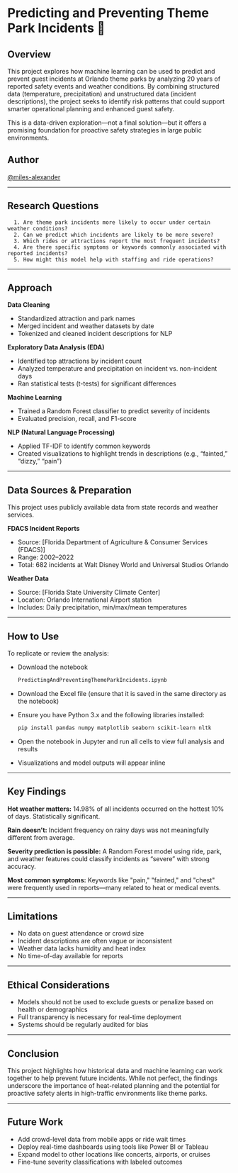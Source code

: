 # Predicting and Preventing Theme Park Incidents 🎢

## Overview

This project explores how machine learning can be used to predict and prevent guest incidents at Orlando theme parks by analyzing 20 years of reported safety events and weather conditions. By combining structured data (temperature, precipitation) and unstructured data (incident descriptions), the project seeks to identify risk patterns that could support smarter operational planning and enhanced guest safety.

This is a data-driven exploration—not a final solution—but it offers a promising foundation for proactive safety strategies in large public environments.

## Author

[@miles-alexander](https://github.com/miles-alexander)

---

## Research Questions

      1. Are theme park incidents more likely to occur under certain weather conditions?
      2. Can we predict which incidents are likely to be more severe?
      3. Which rides or attractions report the most frequent incidents?
      4. Are there specific symptoms or keywords commonly associated with reported incidents?
      5. How might this model help with staffing and ride operations?

---

## Approach

**Data Cleaning**

* Standardized attraction and park names
* Merged incident and weather datasets by date
* Tokenized and cleaned incident descriptions for NLP

**Exploratory Data Analysis (EDA)**

* Identified top attractions by incident count
* Analyzed temperature and precipitation on incident vs. non-incident days
* Ran statistical tests (t-tests) for significant differences

**Machine Learning**

* Trained a Random Forest classifier to predict severity of incidents
* Evaluated precision, recall, and F1-score

**NLP (Natural Language Processing)**

* Applied TF-IDF to identify common keywords
* Created visualizations to highlight trends in descriptions (e.g., “fainted,” “dizzy,” “pain”)

---

## Data Sources & Preparation

This project uses publicly available data from state records and weather services.

**FDACS Incident Reports**

   * Source: \[Florida Department of Agriculture & Consumer Services (FDACS)]
   * Range: 2002–2022
   * Total: 682 incidents at Walt Disney World and Universal Studios Orlando

**Weather Data**

   * Source: \[Florida State University Climate Center]
   * Location: Orlando International Airport station
   * Includes: Daily precipitation, min/max/mean temperatures

---

## How to Use

To replicate or review the analysis:

- Download the notebook 
   ```bash
   PredictingAndPreventingThemeParkIncidents.ipynb
   ```

- Download the Excel file (ensure that it is saved in the same directory as the notebook)
  
- Ensure you have Python 3.x and the following libraries installed:

   ```bash
   pip install pandas numpy matplotlib seaborn scikit-learn nltk
   ```
   
- Open the notebook in Jupyter and run all cells to view full analysis and results

- Visualizations and model outputs will appear inline

---

## Key Findings

**Hot weather matters:**
14.98% of all incidents occurred on the hottest 10% of days. Statistically significant.

**Rain doesn't:**
Incident frequency on rainy days was not meaningfully different from average.

**Severity prediction is possible:**
A Random Forest model using ride, park, and weather features could classify incidents as “severe” with strong accuracy.

**Most common symptoms:**
Keywords like "pain," "fainted," and "chest" were frequently used in reports—many related to heat or medical events.

---

## Limitations

* No data on guest attendance or crowd size
* Incident descriptions are often vague or inconsistent
* Weather data lacks humidity and heat index
* No time-of-day available for reports

---

## Ethical Considerations

* Models should not be used to exclude guests or penalize based on health or demographics
* Full transparency is necessary for real-time deployment
* Systems should be regularly audited for bias

---

## Conclusion

This project highlights how historical data and machine learning can work together to help prevent future incidents. While not perfect, the findings underscore the importance of heat-related planning and the potential for proactive safety alerts in high-traffic environments like theme parks.

---

## Future Work

* Add crowd-level data from mobile apps or ride wait times
* Deploy real-time dashboards using tools like Power BI or Tableau
* Expand model to other locations like concerts, airports, or cruises
* Fine-tune severity classifications with labeled outcomes
